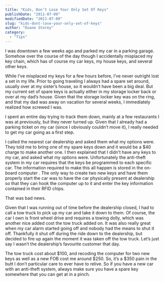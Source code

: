 ```yaml
---
title: "Kids, Don’t Lose Your Only Set Of Keys"
publishDate: "2011-07-09"
modifiedDate: "2011-07-09"
slug: "kids-dont-lose-your-only-set-of-keys"
author: "Duane Storey"
category:
  - "Tips"
---
```


I was downtown a few weeks ago and parked my car in a parking garage. Somehow over the course of the day though I accidentally misplaced my key chain, which has of course my car keys, my house keys, and several other keys.

While I’ve misplaced my keys for a few hours before, I’ve never outright lost a set in my life. Prior to going traveling I always had a spare set around, usually over at my sister’s house, so it wouldn’t have been a big deal. But my current set of spare keys is actually either in my storage locker back or over at my dad’s house. Given that the storage locker key was on the ring, and that my dad was away on vacation for several weeks, I immediately realized how screwed I was.

I spent an entire day trying to track them down, mainly at a few restaurants I was at previously, but they never turned up. Given that I already had a parking ticket on my car (since I obviously couldn’t move it), I really needed to get my car going as a first step.

I called the nearest car dealership and asked them what my options were. They told me to bring one of my spare keys down and it would be a $40 charge to make another one. I then explained that I didn’t have any keys to my car, and asked what my options were. Unfortunately the anti-theft system in my car requires that the keys be programmed to each specific car. The information required to make this all happen is stored in the on-board computer . The only way to create two new keys and have them properly start the car was to have the car physically present at dealership so that they can hook the computer up to it and enter the key information contained in their RFID chips.

That was bad news.

Given that I was running out of time before the dealership closed, I had to call a tow truck to pick up my car and take it down to them. Of course, the car I own is front wheel drive and requires a towing dolly, which was another nice added cost the tow truck added on. It was also really great when my car alarm started going off and nobody had the means to shut it off. Thankfully it shut off during the ride down to the dealership, but decided to fire up again the moment it was taken off the tow truck. Let’s just say I wasn’t the dealership’s favourite customer that day.

The tow truck cost about $100, and recoding the computer for two new keys as well as a new FOB cost me around $250. So, it’s a $350 pain in the butt I don’t particular care to ever have to relive. So if you have a new car with an anti-theft system, always make sure you have a spare key somewhere that you can get at in a pinch.